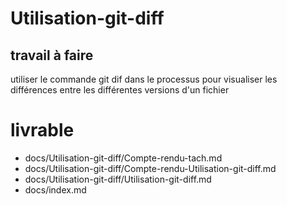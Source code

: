 # Utilisation-git-diff
## travail à faire
utiliser le commande git dif dans le processus pour visualiser les différences entre les différentes versions d'un fichier

# livrable 

- docs/Utilisation-git-diff/Compte-rendu-tach.md
- docs/Utilisation-git-diff/Compte-rendu-Utilisation-git-diff.md
- docs/Utilisation-git-diff/Utilisation-git-diff.md
- docs/index.md 